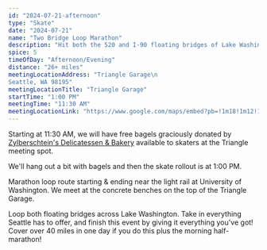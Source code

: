 ```yaml
---
id: "2024-07-21-afternoon"
type: "Skate"
date: "2024-07-21"
name: "Two Bridge Loop Marathon"
description: "Hit both the 520 and I-90 floating bridges of Lake Washington"
spice: 5
timeOfDay: "Afternoon/Evening"
distance: "26+ miles"
meetingLocationAddress: "Triangle Garage\n
Seattle, WA 98195"
meetingLocationTitle: "Triangle Garage"
startTime: "1:00 PM"
meetingTime: "11:30 AM"
meetingLocationLink: "https://www.google.com/maps/embed?pb=!1m18!1m12!1m3!1d9709.467055849913!2d-122.32088977039456!3d47.65221575329358!2m3!1f0!2f0!3f0!3m2!1i1024!2i768!4f13.1!3m3!1m2!1s0x549014ec836e16b9%3A0x4a82ded5d3d30152!2sTriangle%20Garage%2C%20Seattle%2C%20WA%2098195!5e0!3m2!1sen!2sus!4v1720458396259!5m2!1sen!2sus"
---
```


Starting at 11:30 AM, we will have free bagels graciously donated by [Zylberschtein's Delicatessen & Bakery](https://zylberschtein.com/) available to skaters at the Triangle meeting spot. 

We'll hang out a bit with bagels and then the skate rollout is at 1:00 PM.

Marathon loop route starting & ending near the light rail at University of Washington. We meet at the concrete benches on the top of the Triangle Garage.

Loop both floating bridges across Lake Washington. Take in everything Seattle has to offer, and finish this event by giving it everything you've got! Cover over 40 miles in one day if you do this plus the morning half-marathon!
